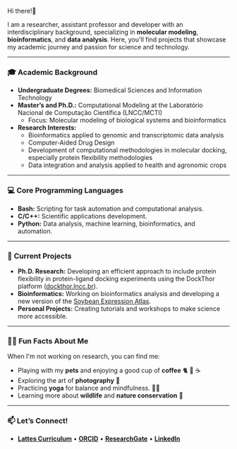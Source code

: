 Hi there!👋 

I am a researcher, assistant professor and developer with an interdisciplinary background, specializing in **molecular modeling**, **bioinformatics**, and **data analysis**. Here, you'll find projects that showcase my academic journey and passion for science and technology.

---

### 🎓 **Academic Background**
- **Undergraduate Degrees:** Biomedical Sciences and Information Technology  
- **Master’s and Ph.D.:** Computational Modeling at the Laboratório Nacional de Computação Científica (LNCC/MCTI)  
  - Focus: Molecular modeling of biological systems and bioinformatics  
- **Research Interests:**  
  - Bioinformatics applied to genomic and transcriptomic data analysis  
  - Computer-Aided Drug Design  
  - Development of computational methodologies in molecular docking, especially protein flexibility methodologies  
  - Data integration and analysis applied to health and agronomic crops  

---

### 💻 **Core Programming Languages**
- **Bash:** Scripting for task automation and computational analysis.  
- **C/C++:** Scientific applications development.  
- **Python:** Data analysis, machine learning, bioinformatics, and automation.  

---

### 🌱 **Current Projects**
- **Ph.D. Research:** Developing an efficient approach to include protein flexibility in protein-ligand docking experiments using the DockThor platform ([dockthor.lncc.br](https://dockthor.lncc.br)).  
- **Bioinformatics:** Working on bioinformatics analysis and developing a new version of the [Soybean Expression Atlas](https://soyatlas.venanciogroup.uenf.br/).  
- **Personal Projects:** Creating tutorials and workshops to make science more accessible.  

---

### 🧘‍♀️ **Fun Facts About Me**
When I'm not working on research, you can find me:  
- Playing with my **pets** and enjoying a good cup of **coffee** 🐈 🐶 ☕  
- Exploring the art of **photography** 📸  
- Practicing **yoga** for balance and mindfulness.  🧘‍♀️
- Learning more about **wildlife** and **nature conservation** 🦁

---

### 📫 **Let’s Connect!**
- **[Lattes Curriculum](http://lattes.cnpq.br/6591634765844259)**  •  **[ORCID](https://orcid.org/0000-0002-9071-2831)**  •  **[ResearchGate](https://www.researchgate.net/profile/Ana-Martins-Karl)**  •  **[LinkedIn](https://www.linkedin.com/in/aluizakarl)**  
